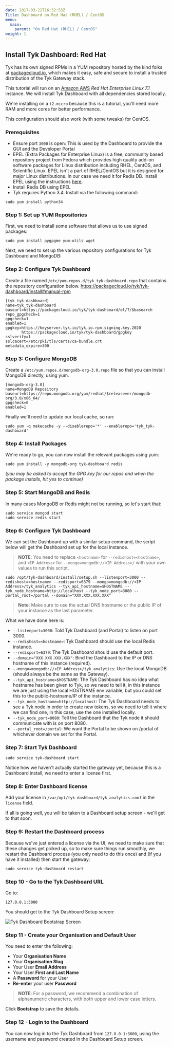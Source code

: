 ```yaml
---
date: 2017-03-22T16:32:53Z
Title: Dashboard on Red Hat (RHEL) / CentOS
menu:
  main:
    parent: "On Red Hat (RHEL) / CentOS"
weight: 1 
---
```



## <a name="install-dashboard"></a>Install Tyk Dashboard: Red Hat

Tyk has its own signed RPMs in a YUM repository hosted by the kind folks at [packagecloud.io][1], which makes it easy, safe and secure to install a trusted distribution of the Tyk Gateway stack.

This tutorial will run on an [Amazon AWS][2] *Red Hat Enterprise Linux 7.1* instance. We will install Tyk Dashboard with all dependencies stored locally.

We're installing on a `t2.micro` because this is a tutorial, you'll need more RAM and more cores for better performance.

This configuration should also work (with some tweaks) for CentOS.

### Prerequisites

*   Ensure port `3000` is open: This is used by the Dashboard to provide the GUI and the Developer Portal
*   EPEL (Extra Packages for Enterprise Linux) is a free, community based repository project from Fedora which provides high quality add-on software packages for Linux distribution including RHEL, CentOS, and Scientific Linux. EPEL isn't a part of RHEL/CentOS but it is designed for major Linux distributions. In our case we need it for Redis DB. Install EPEL using the instructions [here][3].
*   Install Redis DB using EPEL
*   Tyk requires Python 3.4. Install via the following command:

```{.copyWrapper}
sudo yum install python34
```

### Step 1: Set up YUM Repositories

First, we need to install some software that allows us to use signed packages:
```{.copyWrapper}
sudo yum install pygpgme yum-utils wget
```


Next, we need to set up the various repository configurations for Tyk Dashboard and MongoDB:

### Step 2: Configure Tyk Dashboard

Create a file named `/etc/yum.repos.d/tyk_tyk-dashboard.repo` that contains the repository configuration below. https://packagecloud.io/tyk/tyk-dashboard/install#manual-rpm
```{.copyWrapper}
[tyk_tyk-dashboard]
name=tyk_tyk-dashboard
baseurl=https://packagecloud.io/tyk/tyk-dashboard/el/7/$basearch
repo_gpgcheck=1
gpgcheck=1
enabled=1
gpgkey=https://keyserver.tyk.io/tyk.io.rpm.signing.key.2020
       https://packagecloud.io/tyk/tyk-dashboard/gpgkey
sslverify=1
sslcacert=/etc/pki/tls/certs/ca-bundle.crt
metadata_expire=300
```

### Step 3: Configure MongoDB

Create a `/etc/yum.repos.d/mongodb-org-3.0.repo` file so that you can install MongoDB directly, using yum.
```{.copyWrapper}
[mongodb-org-3.0]
name=MongoDB Repository
baseurl=https://repo.mongodb.org/yum/redhat/$releasever/mongodb-org/3.0/x86_64/
gpgcheck=0
enabled=1
```

Finally we'll need to update our local cache, so run:
```{.copyWrapper}
sudo yum -q makecache -y --disablerepo='*' --enablerepo='tyk_tyk-dashboard'
```

### Step 4: Install Packages

We're ready to go, you can now install the relevant packages using yum:
```{.copyWrapper}
sudo yum install -y mongodb-org tyk-dashboard redis
```

*(you may be asked to accept the GPG key for our repos and when the package installs, hit yes to continue)*

### Step 5: Start MongoDB and Redis

In many cases MongoDB or Redis might not be running, so let's start that:
```{.copyWrapper}
sudo service mongod start
sudo service redis start
```

### Step 6: Configure Tyk Dashboard

We can set the Dashboard up with a similar setup command, the script below will get the Dashboard set up for the local instance.

> **NOTE**: You need to replace `<hostname>` for `--redishost=<hostname>`, and `<IP Address>` for `--mongo=mongodb://<IP Address>/` with your own values to run this script.

```{.copyWrapper}
sudo /opt/tyk-dashboard/install/setup.sh --listenport=3000 --redishost=<hostname> --redisport=6379 --mongo=mongodb://<IP Address>/tyk_analytics --tyk_api_hostname=$HOSTNAME --tyk_node_hostname=http://localhost --tyk_node_port=8080 --portal_root=/portal --domain="XXX.XXX.XXX.XXX"
```

> **Note**: Make sure to use the actual DNS hostname or the public IP of your instance as the last parameter.

What we have done here is:

*   `--listenport=3000`: Told Tyk Dashboard (and Portal) to listen on port 3000.
*   `--redishost=<hostname>`: Tyk Dashboard should use the local Redis instance.
*   `--redisport=6379`: The Tyk Dashboard should use the default port.
*   `--domain="XXX.XXX.XXX.XXX"`: Bind the Dashboard to the IP or DNS hostname of this instance (required).
*   `--mongo=mongodb://<IP Address>/tyk_analytics`: Use the local MongoDB (should always be the same as the Gateway).
*   `--tyk_api_hostname=$HOSTNAME`: The Tyk Dashboard has no idea what hostname has been given to Tyk, so we need to tell it, in this instance we are just using the local HOSTNAME env variable, but you could set this to the public-hostname/IP of the instance.
*   `--tyk_node_hostname=http://localhost`: The Tyk Dashboard needs to see a Tyk node in order to create new tokens, so we need to tell it where we can find one, in this case, use the one installed locally.
*   `--tyk_node_port=8080`: Tell the Dashboard that the Tyk node it should communicate with is on port 8080.
*   `--portal_root=/portal`: We want the Portal to be shown on /portal of whichever domain we set for the Portal.

### Step 7: Start Tyk Dashboard
```{.copyWrapper}
sudo service tyk-dashboard start
```


Notice how we haven't actually started the gateway yet, because this is a Dashboard install, we need to enter a license first.

### Step 8: Enter Dashboard license

Add your license in `/var/opt/tyk-dashboard/tyk_analytics.conf` in the `license` field.

If all is going well, you will be taken to a Dashboard setup screen - we'll get to that soon.

### Step 9: Restart the Dashboard process

Because we've just entered a license via the UI, we need to make sure that these changes get picked up, so to make sure things run smoothly, we restart the Dashboard process (you only need to do this once) and (if you have it installed) then start the gateway:
```{.copyWrapper}
sudo service tyk-dashboard restart 
```

### Step 10 - Go to the Tyk Dashboard URL

Go to:

```{copy.Wrapper}
127.0.0.1:3000
```

You should get to the Tyk Dashboard Setup screen:

![Tyk Dashboard Bootstrap Screen](/docs/img/dashboard/system-management/bootstrap_screen.png)

### Step 11 - Create your Organisation and Default User

You need to enter the following:

* Your **Organisation Name**
* Your **Organisation Slug**
* Your User **Email Address**
* Your User **First and Last Name**
* A **Password** for your User
* **Re-enter** your user **Password**

> **NOTE**: For a password, we recommend a combination of alphanumeric characters, with both upper and lower case letters.

Click **Bootstrap** to save the details.

### Step 12 - Login to the Dashboard

You can now log in to the Tyk Dashboard from `127.0.0.1:3000`, using the username and password created in the Dashboard Setup screen.


 [1]: https://packagecloud.io
 [2]: http://aws.amazon.com
 [3]: http://fedoraproject.org/wiki/EPEL#How_can_I_use_these_extra_packages.3F
